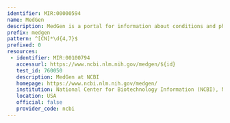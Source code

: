 ```yaml
---
identifier: MIR:00000594
name: MedGen
description: MedGen is a portal for information about conditions and phenotypes related to Medical Genetics. Terms from multiple sources are aggregated into concepts, each of which is assigned a unique identifier and a preferred name and symbol. The core content of the record may include names, identifiers used by other databases, mode of inheritance, clinical features, and map location of the loci affecting the disorder.
prefix: medgen
pattern: ^[CN]*\d{4,7}$
prefixed: 0
resources:
 - identifier: MIR:00100794
   accessurl: https://www.ncbi.nlm.nih.gov/medgen/${id}
   test_id: 760050
   description: MedGen at NCBI
   homepage: https://www.ncbi.nlm.nih.gov/medgen/
   institution: National Center for Biotechnology Information (NCBI), NIH, Maryland
   location: USA
   official: false
   provider_code: ncbi
---
```

